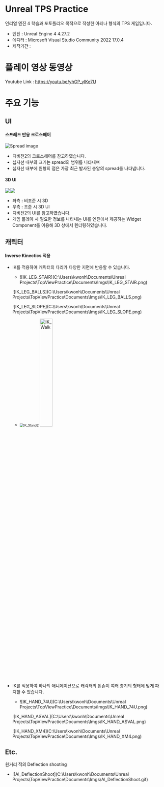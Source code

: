 # Unreal TPS Practice

언리얼 엔진 4 학습과 포토폴리오 목적으로 작성한 아레나 형식의 TPS 게임입니다.

- 엔진 : Unreal Engine 4 4.27.2
- 에디터 : Microsoft Visual Studio Community 2022 17.0.4
- 제작기간 : 

# 플레이 영상 동영상

Youtube Link  :  https://youtu.be/yhGP_yIKe7U

# 주요 기능

## UI

#### 스프레드 반응 크로스헤어

![Spread image](Documents/Imgs/spread.png)

- 디비전2의 크로스헤어를 참고하였습니다.
- 십자선 내부의 크기는 spread의 범위를 나타내며
- 십자선 내부에 원형의 점은 가장 최근 발사된 총알의 spread를 나타냅니다.

#### 3D UI

![](Documents/Imgs/3DUI_NORMAL.png)![](Documents/Imgs/3DUI_AIM.png)

- 좌측 : 비조준 시 3D
- 우측 : 조준 시 3D UI
- 디비전2의 UI를 참고하였습니다.
- 게임 플레이 시 필요한 정보를 나타내는 UI를 엔진에서 제공하는 Widget Component를 이용해 3D 상에서 렌더링하였습니다.

## 캐릭터

#### Inverse Kinectics 적용

- IK를 적용하여 캐릭터의 다리가 다양한 지면에 반응할 수 있습니다.

  - ![IK_LEG_STAIR](C:\Users\kwonh\Documents\Unreal Projects\TopViewPractice\Documents\Imgs\IK_LEG_STAIR.png)

  ![IK_LEG_BALLS](C:\Users\kwonh\Documents\Unreal Projects\TopViewPractice\Documents\Imgs\IK_LEG_BALLS.png)

  ![IK_LEG_SLOPE](C:\Users\kwonh\Documents\Unreal Projects\TopViewPractice\Documents\Imgs\IK_LEG_SLOPE.png)

  - <img src="C:\Users\kwonh\Documents\Unreal Projects\TopViewPractice\Documents\Imgs\IK_Stand2.gif" alt="IK_Stand2" style="zoom:75%;" />

    <img src="C:\Users\kwonh\Documents\Unreal Projects\TopViewPractice\Documents\Imgs\IK_Walk.gif" alt="IK_Walk" width="30%" />

- IK를 적용하여 하나의 애니메이션으로 캐릭터의 왼손이 여러 총기의 형태에 맞게 파지할 수 있습니다.

  - ![IK_HAND_74U](C:\Users\kwonh\Documents\Unreal Projects\TopViewPractice\Documents\Imgs\IK_HAND_74U.png)

  ![IK_HAND_ASVAL](C:\Users\kwonh\Documents\Unreal Projects\TopViewPractice\Documents\Imgs\IK_HAND_ASVAL.png)

  ![IK_HAND_XM4](C:\Users\kwonh\Documents\Unreal Projects\TopViewPractice\Documents\Imgs\IK_HAND_XM4.png)



## Etc.

원거리 적의 Deflection shooting

- ![AI_DeflectionShoot](C:\Users\kwonh\Documents\Unreal Projects\TopViewPractice\Documents\Imgs\AI_DeflectionShoot.gif)